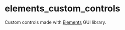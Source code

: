 # elements_custom_controls

Custom controls made with [Elements](https://github.com/cycfi/elements) GUI library.


